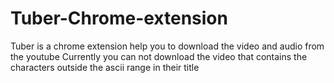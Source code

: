 # Tuber-Chrome-extension
Tuber is a chrome extension help you to download the video and audio from the youtube
Currently you can not download the video that contains the characters outside the ascii range in their title
